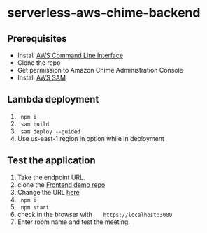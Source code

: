 # serverless-aws-chime-backend

Prerequisites
--------------
- Install [AWS Command Line Interface](https://aws.amazon.com/cli/)
- Clone the repo
- Get permission to Amazon Chime Administration Console
- Install [AWS SAM](https://docs.aws.amazon.com/serverless-application-model/latest/developerguide/install-sam-cli.html)


Lambda deployment
------------------

1. ```  npm i   ```
2. ```  sam build   ```
3. ```  sam deploy --guided   ```
4. Use us-east-1 region in option while in deployment

Test the application
--------------------

1. Take the endpoint URL.
2. clone the [Frontend demo repo](https://github.com/WebRTCventures/simple-chime-frontend)
3. Change the URL [here](https://github.com/WebRTCventures/simple-chime-frontend/blob/main/src/App.js#L165)
4. ```  npm i   ```
5. ```  npm start   ```
6. check in the browser with ```    https://localhost:3000  ```
7. Enter room name and test the meeting.


